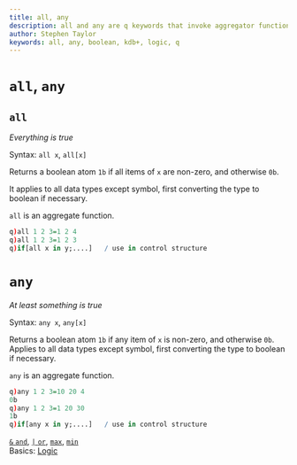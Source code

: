 ```yaml
---
title: all, any
description: all and any are q keywords that invoke aggregator functions for vectors of flags
author: Stephen Taylor
keywords: all, any, boolean, kdb+, logic, q
---
```


# `all`, `any`



## `all`

_Everything is true_

Syntax: `all x`, `all[x]`

Returns a boolean atom `1b` if all items of `x` are non-zero, and otherwise `0b`. 

It applies to all data types except symbol, first converting the type to boolean if necessary.

`all` is an aggregate function.

```q
q)all 1 2 3=1 2 4
q)all 1 2 3=1 2 3
q)if[all x in y;....]   / use in control structure
```



# `any`

_At least something is true_

Syntax: `any x`, `any[x]`

Returns a boolean atom `1b` if any item of `x` is non-zero, and otherwise `0b`. Applies to all data types except symbol, first converting the type to boolean if necessary.

`any` is an aggregate function.

```q
q)any 1 2 3=10 20 4
0b
q)any 1 2 3=1 20 30
1b
q)if[any x in y;....]   / use in control structure
```


<i class="far fa-hand-point-right"></i>
[`&` `and`](lesser.md), 
[`|` `or`](greater.md), 
[`max`](max.md), 
[`min`](min.md)  
Basics: [Logic](../basics/logic.md)